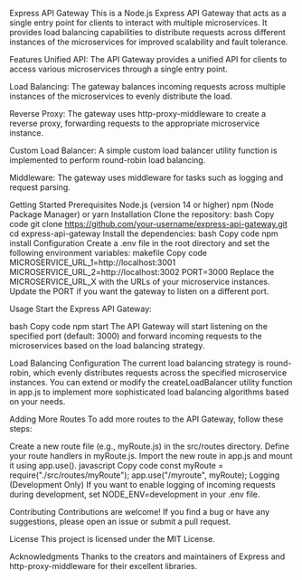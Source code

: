 Express API Gateway
This is a Node.js Express API Gateway that acts as a single entry point for clients to interact with multiple microservices. It provides load balancing capabilities to distribute requests across different instances of the microservices for improved scalability and fault tolerance.

Features
Unified API: The API Gateway provides a unified API for clients to access various microservices through a single entry point.

Load Balancing: The gateway balances incoming requests across multiple instances of the microservices to evenly distribute the load.

Reverse Proxy: The gateway uses http-proxy-middleware to create a reverse proxy, forwarding requests to the appropriate microservice instance.

Custom Load Balancer: A simple custom load balancer utility function is implemented to perform round-robin load balancing.

Middleware: The gateway uses middleware for tasks such as logging and request parsing.

Getting Started
Prerequisites
Node.js (version 14 or higher)
npm (Node Package Manager) or yarn
Installation
Clone the repository:
bash
Copy code
git clone https://github.com/your-username/express-api-gateway.git
cd express-api-gateway
Install the dependencies:
bash
Copy code
npm install
Configuration
Create a .env file in the root directory and set the following environment variables:
makefile
Copy code
MICROSERVICE_URL_1=http://localhost:3001
MICROSERVICE_URL_2=http://localhost:3002
PORT=3000
Replace the MICROSERVICE_URL_X with the URLs of your microservice instances. Update the PORT if you want the gateway to listen on a different port.

Usage
Start the Express API Gateway:

bash
Copy code
npm start
The API Gateway will start listening on the specified port (default: 3000) and forward incoming requests to the microservices based on the load balancing strategy.

Load Balancing Configuration
The current load balancing strategy is round-robin, which evenly distributes requests across the specified microservice instances. You can extend or modify the createLoadBalancer utility function in app.js to implement more sophisticated load balancing algorithms based on your needs.

Adding More Routes
To add more routes to the API Gateway, follow these steps:

Create a new route file (e.g., myRoute.js) in the src/routes directory.
Define your route handlers in myRoute.js.
Import the new route in app.js and mount it using app.use().
javascript
Copy code
const myRoute = require("./src/routes/myRoute");
app.use("/myroute", myRoute);
Logging (Development Only)
If you want to enable logging of incoming requests during development, set NODE_ENV=development in your .env file.

Contributing
Contributions are welcome! If you find a bug or have any suggestions, please open an issue or submit a pull request.

License
This project is licensed under the MIT License.

Acknowledgments
Thanks to the creators and maintainers of Express and http-proxy-middleware for their excellent libraries.

